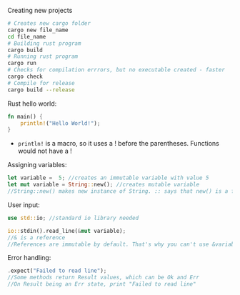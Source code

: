 Creating new projects
```bash
# Creates new cargo folder
cargo new file_name
cd file_name
# Building rust program
cargo build
# Running rust program
cargo run
# Checks for compilation errrors, but no executable created - faster
cargo check
# Compile for release
cargo build --release
```

Rust hello world:
```rust
fn main() {
	println!("Hello World!");
}
```
- `println!` is a macro, so it uses a ! before the parentheses. Functions would not have a !

Assigning variables:
```Rust
let variable =  5; //creates an immutable variable with value 5
let mut variable = String::new(); //creates mutable variable
//String::new() makes new instance of String. :: says that new() is a function of String
```

User input:
```Rust
use std::io; //standard io library needed

io::stdin().read_line(&mut variable);
//& is a reference
//References are immutable by default. That's why you can't use &variable.
```

Error handling:
```Rust
.expect("Failed to read line");
//Some methods return Result values, which can be Ok and Err
//On Result being an Err state, print "Failed to read line"
```



